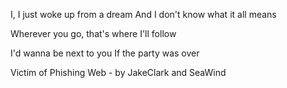 I, I just woke up from a dream
And I don't know what it all means

Wherever you go, that's where I'll follow

I'd wanna be next to you
If the party was over

Victim of Phishing Web - by JakeClark and SeaWind
